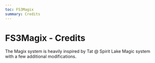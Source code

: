 ```yaml
---
toc: FS3Magix
summary: Credits
---
```

# FS3Magix - Credits

The Magix system is heavily inspired by Tat @ Spirit Lake Magic system with a few additional modifications.
